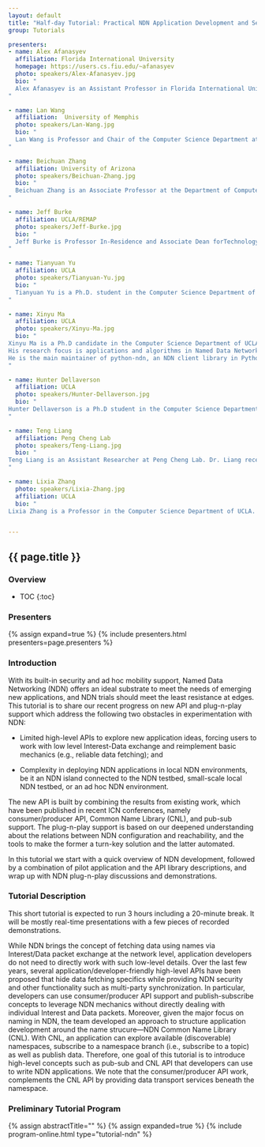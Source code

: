 ```yaml
---
layout: default
title: "Half-day Tutorial: Practical NDN Application Development and Seamless Deployment"
group: Tutorials

presenters:
- name: Alex Afanasyev
  affiliation: Florida International University
  homepage: https://users.cs.fiu.edu/~afanasyev
  photo: speakers/Alex-Afanasyev.jpg
  bio: "
  Alex Afanasyev is an Assistant Professor in Florida International University, Miami. He received his Ph.D. degree in computer science from UCLA in 2013. His research focus is on the next-generation Internet architecture as part of the Named Data Networking (NDN) project. His research interests include a variety of topics that are vital for the success of NDN, including scalability of name-based routing, autoconfiguration, distributed data synchronization, application and network security. Dr. Afanasyev is also leading the development effort of the overall NDN codebase.
"

- name: Lan Wang
  affiliation:  University of Memphis
  photo: speakers/Lan-Wang.jpg
  bio: "
  Lan Wang is Professor and Chair of the Computer Science Department at the University of Memphis. She holds a B.S. degree (1997) in Computer Science from Peking University, China and a Ph.D. degree (2004) in Computer Science from University of California, Los Angeles. Her research interests include future Internet architecture, Internet routing, network security, network performance measurement and sensor networks.
"

- name: Beichuan Zhang
  affiliation: University of Arizona
  photo: speakers/Beichuan-Zhang.jpg
  bio: "
  Beichuan Zhang is an Associate Professor at the Department of Computer Science, the University of Arizona. His research interest is in Internet routing architectures and protocols. He has been working on Named Data Networking, green networking, and inter-domain routing. He received the Applied Networking Research Prize in 2011 by ISOC and IRTF, and best paper awards at IEEE ICDCS in 2005 and IWQoS in 2014. Dr. Zhang received Ph.D. from UCLA and B.S. from Peking University.
"

- name: Jeff Burke
  affiliation: UCLA/REMAP
  photo: speakers/Jeff-Burke.jpg
  bio: "
  Jeff Burke is Professor In-Residence and Associate Dean forTechnology and Innovation at the UCLA School of Theater,Film and Television (TFT), where he has been a faculty member since 2001. His research explores the intersections ofthe built environment, computer networks, and storytelling. Burke co-founded REMAP, a joint center of TFT and the Henry Samueli School of Engineering and Applied Science,which uses a mixture of research, artistic production, and community engagement to investigate the interrelationships among culture, community, and technology. He is Co-PI and application team lead for the Named Data Networking research project.
"

- name: Tianyuan Yu
  affiliation: UCLA
  photo: speakers/Tianyuan-Yu.jpg
  bio: "
  Tianyuan Yu is a Ph.D. student in the Computer Science Department of UCLA, under the supervision of Prof. Lixia Zhang. His main research interests are Named Data Networking, Internet of Things and Network Security. He is also contributing to the development of the NDN software.
"

- name: Xinyu Ma
  affiliation: UCLA
  photo: speakers/Xinyu-Ma.jpg
  bio: "
Xinyu Ma is a Ph.D candidate in the Computer Science Department of UCLA, under the supervision of Prof. Lixia Zhang.
His research focus is applications and algorithms in Named Data Networking (NDN).
He is the main maintainer of python-ndn, an NDN client library in Python 3. He is also contributing to the development of NDN IoT.
"

- name: Hunter Dellaverson
  affiliation: UCLA
  photo: speakers/Hunter-Dellaverson.jpg
  bio: "
Hunter Dellaverson is a Ph.D student in the Computer Science Department of UCLA, under the supervision of Prof. Lixia Zhang. His main research interests are Named Data Networking, network security, and usable security. 
"

- name: Teng Liang
  affiliation: Peng Cheng Lab
  photo: speakers/Teng-Liang.jpg
  bio: "
Teng Liang is an Assistant Researcher at Peng Cheng Lab. Dr. Liang received his Ph.D. degree in computer science from the University of Arizona in 2020. His research focus is on next-generation Internet architecture as part of the Named Data Networking (NDN) project. His research interests include NDN forwarding, deployment and applications.
"

- name: Lixia Zhang
  photo: speakers/Lixia-Zhang.jpg
  affiliation: UCLA
  bio: "
Lixia Zhang is a Professor in the Computer Science Department of UCLA.  She received her Ph.D in computer science from MIT and was a member of the research staff at Xerox PARC before joining UCLA. She is a fellow of ACM and IEEE, the recipient of IEEE Internet Award, and the holder of UCLA Postel Chair in Computer Science.  Since 2010 she has been leading the effort on the design and development of the NDN architecture."


---
```


## {{ page.title }}

### Overview
* TOC
{:toc}

### Presenters

{% assign expand=true %}
{% include presenters.html presenters=page.presenters %}

### Introduction

With its built-in security and ad hoc mobility support, Named Data Networking (NDN) offers an ideal substrate to meet the needs of emerging new applications, and NDN trials should meet the least resistance at edges. This tutorial is to share our recent progress on new API and plug-n-play support which address the following two obstacles in experimentation with NDN:

- Limited high-level APIs to explore new application ideas, forcing users to work with low level Interest-Data exchange and reimplement basic mechanics (e.g., reliable data fetching); and

- Complexity in deploying NDN applications in local NDN environments, be it an NDN island connected to the NDN testbed, small-scale local NDN testbed, or an ad hoc NDN environment.

The new API is built by combining the results from existing work, which have been published in recent ICN conferences, namely consumer/producer API, Common Name Library (CNL), and pub-sub support. The plug-n-play support is based on our deepened understanding about the relations between NDN configuration and reachability, and the tools to make the former a turn-key solution and the latter automated.

In this tutorial we start with a quick overview of NDN development, followed by a combination of pilot application and the API library descriptions, and wrap up with NDN plug-n-play discussions and demonstrations.

### Tutorial Description

This short tutorial is expected to run 3 hours including a 20-minute break. It will be mostly real-time presentations with a few pieces of recorded demonstrations.

While NDN brings the concept of fetching data using names via Interest/Data packet exchange at the network level, application developers do not need to directly work with such low-level details. Over the last few years, several application/developer-friendly high-level APIs have been proposed that hide data fetching specifics while providing NDN security and other functionality such as multi-party synchronization. In particular, developers can use consumer/producer API support and publish-subscribe concepts to leverage NDN mechanics without directly dealing with individual Interest and Data packets. Moreover, given the major focus on naming in NDN, the team developed an approach to structure application development around the name strucure—NDN Common Name Library (CNL). With CNL, an application can explore available (discoverable) namespaces, subscribe to a namespace branch (i.e., subscribe to a topic) as well as publish data. Therefore, one goal of this tutorial is to introduce high-level concepts such as pub-sub and CNL API that developers can use to write NDN applications. We note that the consumer/producer API work, complements the CNL API by providing data transport services beneath the namespace.

### Preliminary Tutorial Program

{% assign abstractTitle="" %}
{% assign expanded=true %}
{% include program-online.html type="tutorial-ndn" %}
